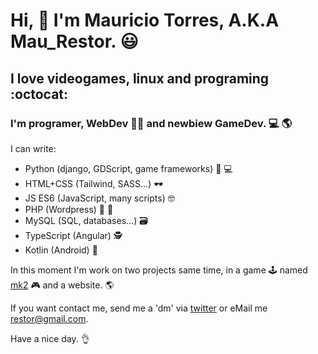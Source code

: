 # Hi, 👋 I'm Mauricio Torres, A.K.A Mau_Restor. 😃
## I love videogames, linux and programing :octocat:

### I'm programer, WebDev 👨‍💻 and newbiew GameDev. 💻 :earth_americas:

I can write:
* Python (django, GDScript, game frameworks) 🥃 💻
* HTML+CSS (Tailwind, SASS...) 🕶
* JS ES6 (JavaScript, many scripts) 🤓
* PHP (Wordpress) 🍺 🍕
* MySQL (SQL, databases...) 🗃
* TypeScript (Angular) 🕵
* Kotlin (Android) 📱

In this moment I'm work on two projects same time, in a game 🕹 named [mk2](https://github.com/maurestor/mk2) 🎮 and a website. 🌎

If you want contact me, send me a 'dm' via [twitter](https://twitter.com/mau_restor) or eMail me restor@gmail.com.

Have a nice day. 👌
